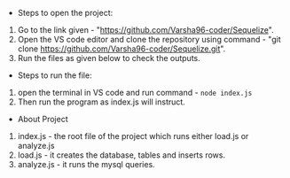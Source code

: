* Steps to open the project:

1. Go to the link given - "https://github.com/Varsha96-coder/Sequelize".
2. Open the VS code editor and clone the repository using command - "git clone https://github.com/Varsha96-coder/Sequelize.git".
3. Run the files as given below to check the outputs.

* Steps to run the file:

1. open the terminal in VS code and run command - `node index.js`
2. Then run the program as index.js will instruct.

* About Project

1. index.js - the root file of the project which runs either load.js or analyze.js
2. load.js - it creates the database, tables and inserts rows.
3. analyze.js - it runs the mysql queries.

